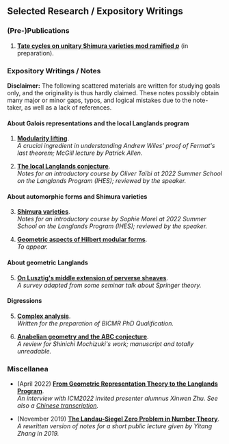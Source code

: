 ## Selected Research / Expository Writings

### (Pre-)Publications

1. [**Tate cycles on unitary Shimura varieties mod ramified _p_**]() (in preparation).




### Expository Writings / Notes

**Disclaimer:** The following scattered materials are written for studying goals only, and the originality is thus hardly claimed. These notes possibly obtain many major or minor gaps, typos, and logical mistakes due to the note-taker, as well as a lack of references.

#### About Galois representations and the local Langlands program

1. [**Modularity lifting**](./blurbs/modlift.pdf). <br/>
 _A crucial ingredient in understanding Andrew Wiles' proof of Fermat's last theorem; McGill lecture by Patrick Allen._

2. [**The local Langlands conjecture**](./blurbs/LLC.pdf). <br/>
 _Notes for an introductory course by Oliver Taïbi at 2022 Summer School on the Langlands Program (IHES); reviewed by the speaker._

#### About automorphic forms and Shimura varieties

3. [**Shimura varieties**](./blurbs/Shvar.pdf). <br/>
 _Notes for an introductory course by Sophie Morel at 2022 Summer School on the Langlands Program (IHES); reviewed by the speaker._

4. [**Geometric aspects of Hilbert modular forms**](./blurbs/Hilb.pdf). <br/>
 _To appear._

#### About geometric Langlands

5. [**On Lusztig's middle extension of perverse sheaves**](./blurbs/MidExt.pdf). <br/>
 _A survey adapted from some seminar talk about Springer theory._

#### Digressions

5. [**Complex analysis**](./blurbs/complex.pdf). <br/>
 _Written for the preparation of BICMR PhD Qualification._

6. [**Anabelian geometry and the ABC conjecture**](./blurbs/AAGABC.pdf). <br/>
 _A review for Shinichi Mochizuki's work; manuscript and totally unreadable._




### Miscellanea

- (April 2022) [**From Geometric Representation Theory to the Langlands Program**](./miscellanea/Zhu-interview-en.pdf). <br/>
 _An interview with ICM2022 invited presenter alumnus Xinwen Zhu. See also a [Chinese transcription](./miscellanea/Zhu-interview-ch.pdf)._

- (November 2019) [**The Landau-Siegel Zero Problem in Number Theory**](./miscellanea/Landau-Siegel.pdf). <br/>
 _A rewritten version of notes for a short public lecture given by Yitang Zhang in 2019._
  
